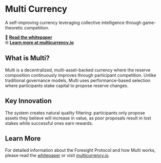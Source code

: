 # Multi Currency

A self-improving currency leveraging collective intelligence through game-theoretic competition.

📄 **[Read the whitepaper](multi_whitepaper.pdf)**  
🌐 **[Learn more at multicurrency.io](https://multicurrency.io)**

## What is Multi?

Multi is a decentralized, multi-asset-backed currency where the reserve composition continuously improves through participant competition. Unlike traditional governance models, Multi uses performance-based selection where participants stake capital to propose reserve changes.

## Key Innovation

The system creates natural quality filtering: participants only propose assets they believe will increase in value, as poor proposals result in lost stakes while successful ones earn rewards.

## Learn More

For detailed information about the Foresight Protocol and how Multi works, please read the [whitepaper](multi_whitepaper.pdf) or visit [multicurrency.io](https://multicurrency.io).